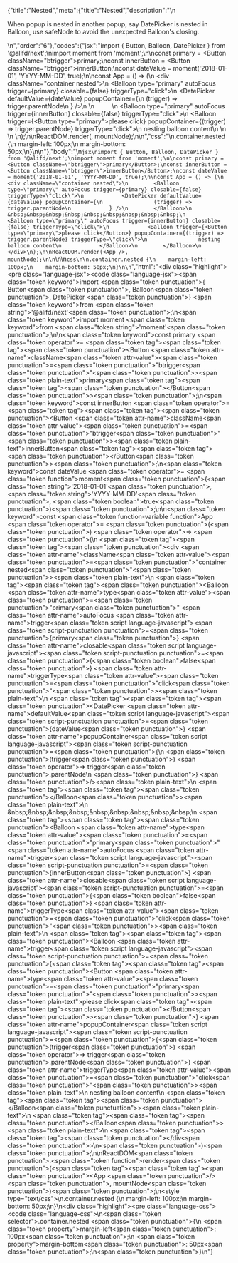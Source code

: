 {"title":"Nested","meta":{"title":"Nested","description":"\n<p>When popup is nested in another popup, say DatePicker is nested in Balloon, use safeNode to avoid the unexpected Balloon&#39;s closing.</p>\n","order":"6"},"codes":{"jsx":"import { Button, Balloon, DatePicker } from '@alifd/next';\nimport moment from 'moment';\n\nconst primary = <Button className=\"btrigger\">primary</Button>;\nconst innerButton = <Button className=\"btrigger\">innerButton</Button>;\nconst dateValue = moment('2018-01-01', 'YYYY-MM-DD', true);\n\nconst App = () => (\n    <div className=\"container nested\">\n        <Balloon type=\"primary\" autoFocus trigger={primary} closable={false} triggerType=\"click\">\n            <DatePicker defaultValue={dateValue} popupContainer={\n                (trigger) => trigger.parentNode\n            } />\n        </Balloon>\n        &nbsp;&nbsp;&nbsp;&nbsp;&nbsp;&nbsp;&nbsp;&nbsp;&nbsp;\n        <Balloon type=\"primary\" autoFocus trigger={innerButton} closable={false} triggerType=\"click\">\n            <Balloon trigger={<Button type=\"primary\">please click</Button>} popupContainer={(trigger) => trigger.parentNode} triggerType=\"click\">\n                nesting balloon content\n            </Balloon>\n        </Balloon>\n    </div>\n);\n\nReactDOM.render(<App />, mountNode);\n\n","css":"\n.container.nested {\n    margin-left: 100px;\n    margin-bottom: 50px;\n}\n\n"},"body":"\n````jsx\nimport { Button, Balloon, DatePicker } from '@alifd/next';\nimport moment from 'moment';\n\nconst primary = <Button className=\"btrigger\">primary</Button>;\nconst innerButton = <Button className=\"btrigger\">innerButton</Button>;\nconst dateValue = moment('2018-01-01', 'YYYY-MM-DD', true);\n\nconst App = () => (\n    <div className=\"container nested\">\n        <Balloon type=\"primary\" autoFocus trigger={primary} closable={false} triggerType=\"click\">\n            <DatePicker defaultValue={dateValue} popupContainer={\n                (trigger) => trigger.parentNode\n            } />\n        </Balloon>\n        &nbsp;&nbsp;&nbsp;&nbsp;&nbsp;&nbsp;&nbsp;&nbsp;&nbsp;\n        <Balloon type=\"primary\" autoFocus trigger={innerButton} closable={false} triggerType=\"click\">\n            <Balloon trigger={<Button type=\"primary\">please click</Button>} popupContainer={(trigger) => trigger.parentNode} triggerType=\"click\">\n                nesting balloon content\n            </Balloon>\n        </Balloon>\n    </div>\n);\n\nReactDOM.render(<App />, mountNode);\n\n````\n\n```css\n\n.container.nested {\n    margin-left: 100px;\n    margin-bottom: 50px;\n}\n\n```","html":"<script>(function(){'use strict';\n\nvar _next = require('@alifd/next');\n\nvar _moment = require('moment');\n\nvar _moment2 = _interopRequireDefault(_moment);\n\nfunction _interopRequireDefault(obj) { return obj && obj.__esModule ? obj : { default: obj }; }\n\nvar primary = React.createElement(\n    _next.Button,\n    { className: 'btrigger' },\n    'primary'\n);\nvar innerButton = React.createElement(\n    _next.Button,\n    { className: 'btrigger' },\n    'innerButton'\n);\nvar dateValue = (0, _moment2.default)('2018-01-01', 'YYYY-MM-DD', true);\n\nvar App = function App() {\n    return React.createElement(\n        'div',\n        { className: 'container nested' },\n        React.createElement(\n            _next.Balloon,\n            { type: 'primary', autoFocus: true, trigger: primary, closable: false, triggerType: 'click' },\n            React.createElement(_next.DatePicker, { defaultValue: dateValue, popupContainer: function popupContainer(trigger) {\n                    return trigger.parentNode;\n                } })\n        ),\n        '\\xA0\\xA0\\xA0\\xA0\\xA0\\xA0\\xA0\\xA0\\xA0',\n        React.createElement(\n            _next.Balloon,\n            { type: 'primary', autoFocus: true, trigger: innerButton, closable: false, triggerType: 'click' },\n            React.createElement(\n                _next.Balloon,\n                { trigger: React.createElement(\n                        _next.Button,\n                        { type: 'primary' },\n                        'please click'\n                    ), popupContainer: function popupContainer(trigger) {\n                        return trigger.parentNode;\n                    }, triggerType: 'click' },\n                'nesting balloon content'\n            )\n        )\n    );\n};\n\nReactDOM.render(React.createElement(App, null), mountNode);})()</script><div class=\"highlight\"><pre class=\"language-jsx\"><code class=\"language-jsx\"><span class=\"token keyword\">import</span> <span class=\"token punctuation\">{</span> Button<span class=\"token punctuation\">,</span> Balloon<span class=\"token punctuation\">,</span> DatePicker <span class=\"token punctuation\">}</span> <span class=\"token keyword\">from</span> <span class=\"token string\">'@alifd/next'</span><span class=\"token punctuation\">;</span>\n<span class=\"token keyword\">import</span> moment <span class=\"token keyword\">from</span> <span class=\"token string\">'moment'</span><span class=\"token punctuation\">;</span>\n\n<span class=\"token keyword\">const</span> primary <span class=\"token operator\">=</span> <span class=\"token tag\"><span class=\"token tag\"><span class=\"token punctuation\">&lt;</span>Button</span> <span class=\"token attr-name\">className</span><span class=\"token attr-value\"><span class=\"token punctuation\">=</span><span class=\"token punctuation\">\"</span>btrigger<span class=\"token punctuation\">\"</span></span><span class=\"token punctuation\">></span></span><span class=\"token plain-text\">primary</span><span class=\"token tag\"><span class=\"token tag\"><span class=\"token punctuation\">&lt;/</span>Button</span><span class=\"token punctuation\">></span></span><span class=\"token punctuation\">;</span>\n<span class=\"token keyword\">const</span> innerButton <span class=\"token operator\">=</span> <span class=\"token tag\"><span class=\"token tag\"><span class=\"token punctuation\">&lt;</span>Button</span> <span class=\"token attr-name\">className</span><span class=\"token attr-value\"><span class=\"token punctuation\">=</span><span class=\"token punctuation\">\"</span>btrigger<span class=\"token punctuation\">\"</span></span><span class=\"token punctuation\">></span></span><span class=\"token plain-text\">innerButton</span><span class=\"token tag\"><span class=\"token tag\"><span class=\"token punctuation\">&lt;/</span>Button</span><span class=\"token punctuation\">></span></span><span class=\"token punctuation\">;</span>\n<span class=\"token keyword\">const</span> dateValue <span class=\"token operator\">=</span> <span class=\"token function\">moment</span><span class=\"token punctuation\">(</span><span class=\"token string\">'2018-01-01'</span><span class=\"token punctuation\">,</span> <span class=\"token string\">'YYYY-MM-DD'</span><span class=\"token punctuation\">,</span> <span class=\"token boolean\">true</span><span class=\"token punctuation\">)</span><span class=\"token punctuation\">;</span>\n\n<span class=\"token keyword\">const</span> <span class=\"token function-variable function\">App</span> <span class=\"token operator\">=</span> <span class=\"token punctuation\">(</span><span class=\"token punctuation\">)</span> <span class=\"token operator\">=></span> <span class=\"token punctuation\">(</span>\n    <span class=\"token tag\"><span class=\"token tag\"><span class=\"token punctuation\">&lt;</span>div</span> <span class=\"token attr-name\">className</span><span class=\"token attr-value\"><span class=\"token punctuation\">=</span><span class=\"token punctuation\">\"</span>container nested<span class=\"token punctuation\">\"</span></span><span class=\"token punctuation\">></span></span><span class=\"token plain-text\">\n        </span><span class=\"token tag\"><span class=\"token tag\"><span class=\"token punctuation\">&lt;</span>Balloon</span> <span class=\"token attr-name\">type</span><span class=\"token attr-value\"><span class=\"token punctuation\">=</span><span class=\"token punctuation\">\"</span>primary<span class=\"token punctuation\">\"</span></span> <span class=\"token attr-name\">autoFocus</span> <span class=\"token attr-name\">trigger</span><span class=\"token script language-javascript\"><span class=\"token script-punctuation punctuation\">=</span><span class=\"token punctuation\">{</span>primary<span class=\"token punctuation\">}</span></span> <span class=\"token attr-name\">closable</span><span class=\"token script language-javascript\"><span class=\"token script-punctuation punctuation\">=</span><span class=\"token punctuation\">{</span><span class=\"token boolean\">false</span><span class=\"token punctuation\">}</span></span> <span class=\"token attr-name\">triggerType</span><span class=\"token attr-value\"><span class=\"token punctuation\">=</span><span class=\"token punctuation\">\"</span>click<span class=\"token punctuation\">\"</span></span><span class=\"token punctuation\">></span></span><span class=\"token plain-text\">\n            </span><span class=\"token tag\"><span class=\"token tag\"><span class=\"token punctuation\">&lt;</span>DatePicker</span> <span class=\"token attr-name\">defaultValue</span><span class=\"token script language-javascript\"><span class=\"token script-punctuation punctuation\">=</span><span class=\"token punctuation\">{</span>dateValue<span class=\"token punctuation\">}</span></span> <span class=\"token attr-name\">popupContainer</span><span class=\"token script language-javascript\"><span class=\"token script-punctuation punctuation\">=</span><span class=\"token punctuation\">{</span>\n                <span class=\"token punctuation\">(</span>trigger<span class=\"token punctuation\">)</span> <span class=\"token operator\">=></span> trigger<span class=\"token punctuation\">.</span>parentNode\n            <span class=\"token punctuation\">}</span></span> <span class=\"token punctuation\">/></span></span><span class=\"token plain-text\">\n        </span><span class=\"token tag\"><span class=\"token tag\"><span class=\"token punctuation\">&lt;/</span>Balloon</span><span class=\"token punctuation\">></span></span><span class=\"token plain-text\">\n        &amp;nbsp;&amp;nbsp;&amp;nbsp;&amp;nbsp;&amp;nbsp;&amp;nbsp;&amp;nbsp;&amp;nbsp;&amp;nbsp;\n        </span><span class=\"token tag\"><span class=\"token tag\"><span class=\"token punctuation\">&lt;</span>Balloon</span> <span class=\"token attr-name\">type</span><span class=\"token attr-value\"><span class=\"token punctuation\">=</span><span class=\"token punctuation\">\"</span>primary<span class=\"token punctuation\">\"</span></span> <span class=\"token attr-name\">autoFocus</span> <span class=\"token attr-name\">trigger</span><span class=\"token script language-javascript\"><span class=\"token script-punctuation punctuation\">=</span><span class=\"token punctuation\">{</span>innerButton<span class=\"token punctuation\">}</span></span> <span class=\"token attr-name\">closable</span><span class=\"token script language-javascript\"><span class=\"token script-punctuation punctuation\">=</span><span class=\"token punctuation\">{</span><span class=\"token boolean\">false</span><span class=\"token punctuation\">}</span></span> <span class=\"token attr-name\">triggerType</span><span class=\"token attr-value\"><span class=\"token punctuation\">=</span><span class=\"token punctuation\">\"</span>click<span class=\"token punctuation\">\"</span></span><span class=\"token punctuation\">></span></span><span class=\"token plain-text\">\n            </span><span class=\"token tag\"><span class=\"token tag\"><span class=\"token punctuation\">&lt;</span>Balloon</span> <span class=\"token attr-name\">trigger</span><span class=\"token script language-javascript\"><span class=\"token script-punctuation punctuation\">=</span><span class=\"token punctuation\">{</span><span class=\"token tag\"><span class=\"token tag\"><span class=\"token punctuation\">&lt;</span>Button</span> <span class=\"token attr-name\">type</span><span class=\"token attr-value\"><span class=\"token punctuation\">=</span><span class=\"token punctuation\">\"</span>primary<span class=\"token punctuation\">\"</span></span><span class=\"token punctuation\">></span></span><span class=\"token plain-text\">please click</span><span class=\"token tag\"><span class=\"token tag\"><span class=\"token punctuation\">&lt;/</span>Button</span><span class=\"token punctuation\">></span></span><span class=\"token punctuation\">}</span></span> <span class=\"token attr-name\">popupContainer</span><span class=\"token script language-javascript\"><span class=\"token script-punctuation punctuation\">=</span><span class=\"token punctuation\">{</span><span class=\"token punctuation\">(</span>trigger<span class=\"token punctuation\">)</span> <span class=\"token operator\">=></span> trigger<span class=\"token punctuation\">.</span>parentNode<span class=\"token punctuation\">}</span></span> <span class=\"token attr-name\">triggerType</span><span class=\"token attr-value\"><span class=\"token punctuation\">=</span><span class=\"token punctuation\">\"</span>click<span class=\"token punctuation\">\"</span></span><span class=\"token punctuation\">></span></span><span class=\"token plain-text\">\n                nesting balloon content\n            </span><span class=\"token tag\"><span class=\"token tag\"><span class=\"token punctuation\">&lt;/</span>Balloon</span><span class=\"token punctuation\">></span></span><span class=\"token plain-text\">\n        </span><span class=\"token tag\"><span class=\"token tag\"><span class=\"token punctuation\">&lt;/</span>Balloon</span><span class=\"token punctuation\">></span></span><span class=\"token plain-text\">\n    </span><span class=\"token tag\"><span class=\"token tag\"><span class=\"token punctuation\">&lt;/</span>div</span><span class=\"token punctuation\">></span></span>\n<span class=\"token punctuation\">)</span><span class=\"token punctuation\">;</span>\n\nReactDOM<span class=\"token punctuation\">.</span><span class=\"token function\">render</span><span class=\"token punctuation\">(</span><span class=\"token tag\"><span class=\"token tag\"><span class=\"token punctuation\">&lt;</span>App</span> <span class=\"token punctuation\">/></span></span><span class=\"token punctuation\">,</span> mountNode<span class=\"token punctuation\">)</span><span class=\"token punctuation\">;</span>\n</code></pre></div><style type=\"text/css\">\n.container.nested {\n    margin-left: 100px;\n    margin-bottom: 50px;\n}\n</style><div class=\"highlight\"><pre class=\"language-css\"><code class=\"language-css\">\n<span class=\"token selector\">.container.nested</span> <span class=\"token punctuation\">{</span>\n    <span class=\"token property\">margin-left</span><span class=\"token punctuation\">:</span> 100px<span class=\"token punctuation\">;</span>\n    <span class=\"token property\">margin-bottom</span><span class=\"token punctuation\">:</span> 50px<span class=\"token punctuation\">;</span>\n<span class=\"token punctuation\">}</span>\n</code></pre></div>"}